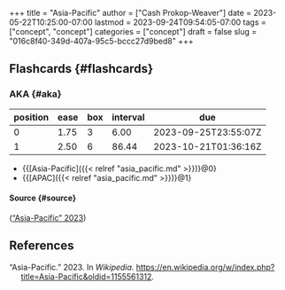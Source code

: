 +++
title = "Asia-Pacific"
author = ["Cash Prokop-Weaver"]
date = 2023-05-22T10:25:00-07:00
lastmod = 2023-09-24T09:54:05-07:00
tags = ["concept", "concept"]
categories = ["concept"]
draft = false
slug = "016c8f40-349d-407a-95c5-bccc27d9bed8"
+++

## Flashcards {#flashcards}


### AKA {#aka}

| position | ease | box | interval | due                  |
|----------|------|-----|----------|----------------------|
| 0        | 1.75 | 3   | 6.00     | 2023-09-25T23:55:07Z |
| 1        | 2.50 | 6   | 86.44    | 2023-10-21T01:36:16Z |

-   {{[Asia-Pacific]({{< relref "asia_pacific.md" >}})}@0}
-   {{[APAC]({{< relref "asia_pacific.md" >}})}@1}


#### Source {#source}

(<a href="#citeproc_bib_item_1">“Asia-Pacific” 2023</a>)

## References

<style>.csl-entry{text-indent: -1.5em; margin-left: 1.5em;}</style><div class="csl-bib-body">
  <div class="csl-entry"><a id="citeproc_bib_item_1"></a>“Asia-Pacific.” 2023. In <i>Wikipedia</i>. <a href="https://en.wikipedia.org/w/index.php?title=Asia-Pacific&oldid=1155561312">https://en.wikipedia.org/w/index.php?title=Asia-Pacific&#38;oldid=1155561312</a>.</div>
</div>
